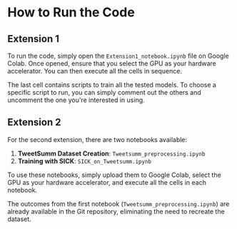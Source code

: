 # How to Run the Code

## Extension 1

To run the code, simply open the `Extension1_notebook.ipynb` file on Google Colab. Once opened, ensure that you select the GPU as your hardware accelerator. You can then execute all the cells in sequence.

The last cell contains scripts to train all the tested models. To choose a specific script to run, you can simply comment out the others and uncomment the one you're interested in using.

## Extension 2

For the second extension, there are two notebooks available:

1. **TweetSumm Dataset Creation**: `Tweetsumm_preprocessing.ipynb`
2. **Training with SICK**: `SICK_on_Tweetsumm.ipynb`

To use these notebooks, simply upload them to Google Colab, select the GPU as your hardware accelerator, and execute all the cells in each notebook.

The outcomes from the first notebook (`Tweetsumm_preprocessing.ipynb`) are already available in the Git repository, eliminating the need to recreate the dataset.

